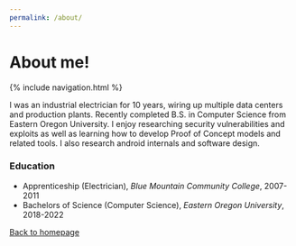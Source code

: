 ```yaml
---
permalink: /about/
---
```


<h1>About me!</h1>
{% include navigation.html %} 

I was an industrial electrician for 10 years, wiring up multiple data centers and 
production plants. Recently completed B.S. in Computer Science from Eastern Oregon University. 
I enjoy researching security vulnerabilities and exploits as well as learning how to develop 
Proof of Concept models and related tools. I also research android internals and software design.

### Education
* Apprenticeship (Electrician), *Blue Mountain Community College*, 2007-2011
* Bachelors of Science (Computer Science), *Eastern Oregon University*, 2018-2022


[Back to homepage](index.md)
